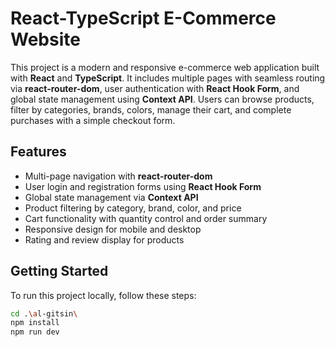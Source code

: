 # React-TypeScript E-Commerce Website

This project is a modern and responsive e-commerce web application built with **React** and **TypeScript**. It includes multiple pages with seamless routing via **react-router-dom**, user authentication with **React Hook Form**, and global state management using **Context API**. Users can browse products, filter by categories, brands, colors, manage their cart, and complete purchases with a simple checkout form.

## Features

- Multi-page navigation with **react-router-dom**
- User login and registration forms using **React Hook Form**
- Global state management via **Context API**
- Product filtering by category, brand, color, and price
- Cart functionality with quantity control and order summary
- Responsive design for mobile and desktop
- Rating and review display for products

## Getting Started

To run this project locally, follow these steps:

```bash
cd .\al-gitsin\
npm install
npm run dev

